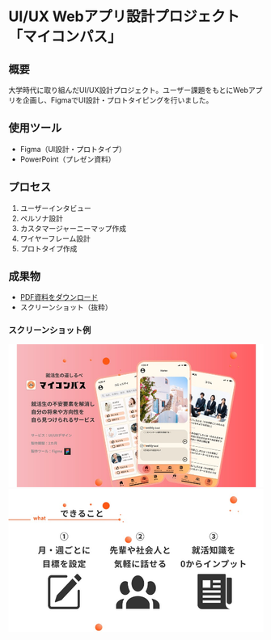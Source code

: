 # UI/UX Webアプリ設計プロジェクト「マイコンパス」

## 概要
大学時代に取り組んだUI/UX設計プロジェクト。ユーザー課題をもとにWebアプリを企画し、FigmaでUI設計・プロトタイピングを行いました。

## 使用ツール
- Figma（UI設計・プロトタイプ）
- PowerPoint（プレゼン資料）

## プロセス
1. ユーザーインタビュー
2. ペルソナ設計
3. カスタマージャーニーマップ作成
4. ワイヤーフレーム設計
5. プロトタイプ作成

## 成果物
- [PDF資料をダウンロード](./マイコンパス_玉串涼夏.pdf)
- スクリーンショット（抜粋）

### スクリーンショット例
![トップ画面](./assets/スライド1.JPG)
![機能一覧](./assets/スライド2.JPG)


